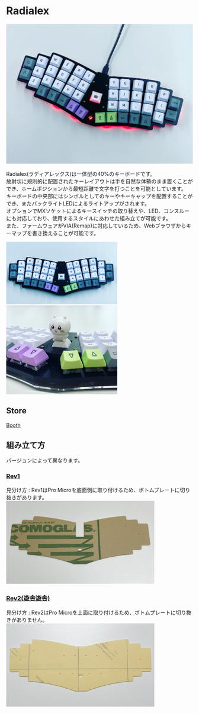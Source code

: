 # Radialex

<img src = "https://github.com/takashicompany/radialex/blob/master/images/02.jpg?raw=true" width="600">

Radialex(ラディアレックス)は一体型の40%のキーボードです。  
放射状に規則的に配置されたキーレイアウトは手を自然な体勢のまま置くことができ、ホームポジションから最短距離で文字を打つことを可能としています。  
キーボードの中央部にはシンボルとしてのキーやキーキャップを配置することができ、またバックライトLEDによるライトアップがされます。  
オプションでMXソケットによるキースイッチの取り替えや、LED、コンスルーにも対応しており、使用するスタイルにあわせた組み立てが可能です。  
また、ファームウェアがVIA(Remap)に対応しているため、Webブラウザからキーマップを書き換えることが可能です。

<img src = "https://github.com/takashicompany/radialex/blob/master/images/01.jpg?raw=true" width="300">
<img src = "https://github.com/takashicompany/radialex/blob/master/images/04.jpg?raw=true" width="300">

## Store
[Booth](https://takashicompany.booth.pm/items/3394593)

## 組み立て方

バージョンによって異なります。

### [Rev1](https://github.com/takashicompany/radialex/blob/master/build_rev1.md)

見分け方 : Rev1はPro Microを底面側に取り付けるため、ボトムプレートに切り抜きがあります。  
<img src = "https://github.com/takashicompany/radialex/blob/master/images/build/IMG_8312.jpg?raw=true" width="400">

### [Rev2(遊舎遊舎)](https://github.com/takashicompany/radialex/blob/master/build_rev2.md)

見分け方 : Rev2はPro Microを上面に取り付けるため、ボトムプレートに切り抜きがありません。
<img src = "https://github.com/takashicompany/radialex/blob/master/images/build/IMG_9181.jpg?raw=true" width="400">
